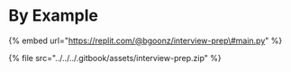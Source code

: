 # By Example

{% embed url="https://replit.com/@bgoonz/interview-prep\#main.py" %}





{% file src="../../../.gitbook/assets/interview-prep.zip" %}



